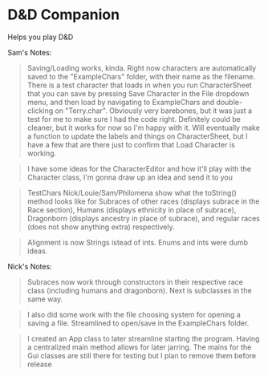 # D&D Companion

Helps you play D&D

Sam's Notes:
> Saving/Loading works, kinda. Right now characters are automatically saved to the "ExampleChars" folder, with their name as the filename. There is a test character that loads in when you run CharacterSheet that you can save  by pressing Save Character in the File dropdown menu, and then load by navigating to ExampleChars and double-clicking on "Terry.char". Obviously very barebones, but it was just a test for me to make sure I had the code right. Definitely could be cleaner, but it works for now so I'm happy with it. Will eventually make a function to update the labels and things on CharacterSheet, but I have a few that are there just to confirm that Load Character is working.

> I have some ideas for the CharacterEditor and how it'll play with the Character class, I'm gonna draw up an idea and send it to you

> TestChars Nick/Louie/Sam/Philomena show what the toString() method looks like for Subraces of other races (displays subrace in the Race section), Humans (displays ethnicity in place of subrace), Dragonborn (displays ancestry in place of subrace), and regular races (does not show anything extra) respectively.

> Alignment is now Strings istead of ints. Enums and ints were dumb ideas.

Nick's Notes:
> Subraces now work through constructors in their respective race class (including humans and dragonborn). Next is subclasses in the same way.

> I also did some work with the file choosing system for opening a saving a file. Streamlined to open/save in the ExampleChars folder.

> I created an App class to later streamline starting the program. Having a centralized main method allows for later jarring. The mains for the Gui classes are still there for testing but I plan to remove them before release